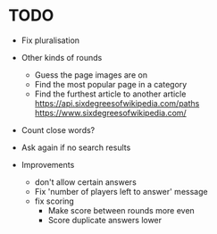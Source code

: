 # TODO


* Fix pluralisation
* Other kinds of rounds
  * Guess the page images are on
  * Find the most popular page in a category
  * Find the furthest article to another article https://api.sixdegreesofwikipedia.com/paths
  https://www.sixdegreesofwikipedia.com/
* Count close words?
* Ask again if no search results

* Improvements
  * don't allow certain answers
  * Fix 'number of players left to answer' message
  * fix scoring
    * Make score between rounds more even
    * Score duplicate answers lower